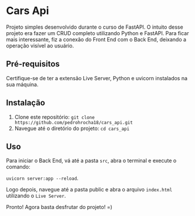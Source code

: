 # Cars Api

Projeto simples desenvolvido durante o curso de FastAPI. 
O intuito desse projeto era fazer um CRUD completo utilizando Python e FastAPI.
Para ficar mais interessante, fiz a conexão do Front End com o Back End, deixando a operação visível ao usuário.

## Pré-requisitos

Certifique-se de ter a extensão Live Server, Python e uvicorn instalados na sua máquina.

## Instalação

1. Clone este repositório: `git clone https://github.com/pedrohrocha18/cars_api.git`
2. Navegue até o diretório do projeto: `cd cars_api`

## Uso

Para iniciar o Back End, vá até a pasta `src`, abra o terminal e execute o comando:

`uvicorn server:app --reload`.

Logo depois, navegue até a pasta public e abra o arquivo `index.html` utilizando o `Live Server`.

Pronto! Agora basta desfrutar do projeto! =)